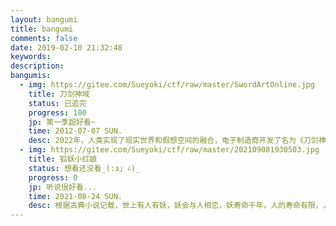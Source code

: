 ```yaml
---
layout: bangumi
title: bangumi
comments: false
date: 2019-02-10 21:32:48
keywords:
description:
bangumis:
  - img: https://gitee.com/Sueyoki/ctf/raw/master/SwordArtOnline.jpg
    title: 刀剑神域
    status: 已追完
    progress: 100
    jp: 第一季超好看~
    time: 2012-07-07 SUN.
    desc: 2022年，人类实现了现实世界和假想空间的融合，电子制造商开发了名为《刀剑神域（Sword Art Online）》的在线电子游戏。SAO甫一面世便大受好评，限量一万份的名额在发售当天的短时间内便被抢购一空。通过联网，玩家可以身临其境进入充满想象力和异域风情的游戏世界——浮游城市艾恩葛朗特。玩家在这里可以生活、练武、升级、经商、探险，与真实世界别无二致，却拥有无上的乐趣。曾是少数封测玩家的桐人也是这一万名幸运者中的一员。最初的兴奋过后，玩家们却发现根本无法顺利登出游戏，更为恐怖的是，一旦玩家的HP归零，现实世界中他们的肉体也将死亡。他们被SAO的开发者茅场晶彦困在游戏中，顺利逃脱的方法似乎只有一个，那就是完成困难重重的攻略任务……
  - img: https://gitee.com/Sueyoki/ctf/raw/master/202109081930503.jpg
    title: 狐妖小红娘
    status: 想看还没看_(:з」∠)_
    progress: 0
    jp: 听说很好看...
    time: 2021-08-24 SUN.
    desc: 根据古典小说记载，世上有人有妖，妖会与人相恋，妖寿命千年，人的寿命有限，人死了，妖活着。人会投胎转世，但投胎以后不记得上辈子的爱。妖如果痴情的话，就去找狐妖“购买”一项服务，让投胎转世的人回忆起前世的爱……狐妖红娘这个角色就为此而诞生。作品主要讲述了以红娘为职业的狐妖，在为前世恋人牵红线的过程中发生的一系列有趣、神秘的故事。
---
```

